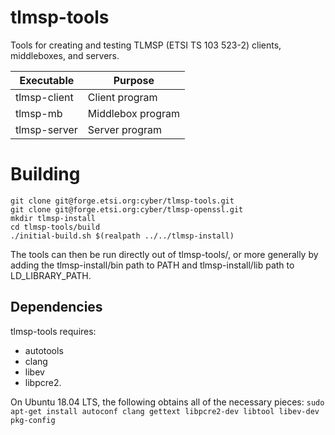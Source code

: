 # tlmsp-tools

Tools for creating and testing TLMSP (ETSI TS 103 523-2) clients, middleboxes, and servers.

Executable   | Purpose
-------------|---------------
tlmsp-client | Client program
tlmsp-mb     | Middlebox program
tlmsp-server | Server program

# Building

```
git clone git@forge.etsi.org:cyber/tlmsp-tools.git
git clone git@forge.etsi.org:cyber/tlmsp-openssl.git
mkdir tlmsp-install
cd tlmsp-tools/build
./initial-build.sh $(realpath ../../tlmsp-install)
```

The tools can then be run directly out of tlmsp-tools/, or more
generally by adding the tlmsp-install/bin path to PATH and
tlmsp-install/lib path to LD\_LIBRARY\_PATH.

## Dependencies

tlmsp-tools requires:
 * autotools
 * clang
 * libev
 * libpcre2.

On Ubuntu 18.04 LTS, the following obtains all of the necessary
pieces:
`sudo apt-get install autoconf clang gettext libpcre2-dev libtool libev-dev pkg-config`
